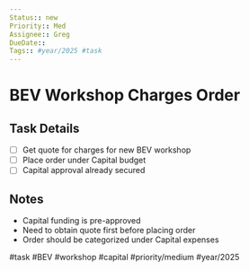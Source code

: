 ```yaml
---
Status:: new
Priority:: Med
Assignee:: Greg
DueDate:: 
Tags:: #year/2025 #task
---
```


# BEV Workshop Charges Order

## Task Details
- [ ] Get quote for charges for new BEV workshop
- [ ] Place order under Capital budget
- [ ] Capital approval already secured

## Notes
- Capital funding is pre-approved
- Need to obtain quote first before placing order
- Order should be categorized under Capital expenses

#task #BEV #workshop #capital #priority/medium #year/2025